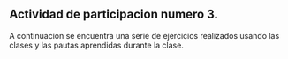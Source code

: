 ## Actividad de participacion numero 3.
A continuacion se encuentra una serie de ejercicios
realizados usando las clases y las pautas aprendidas durante
la clase.